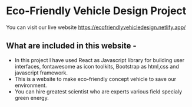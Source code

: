 # Eco-Friendly Vehicle Design Project

You can visit our live website https://ecofriendlyvehicledesign.netlify.app/

## What are included in this website -
- In this project I have used React as Javascript library for building user interfaces, fontawesome as icon toolkits, Bootstrap as html,css and javascript framework.
- This is a website to make eco-friendly concept vehicle to save our environment.
- You can hire greatest scientist who are experts various field specialy green energy.